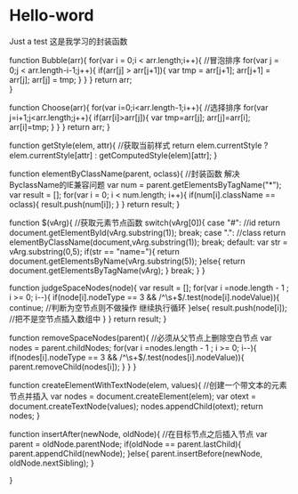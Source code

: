 # Hello-word
Just a test
这是我学习的封装函数


function Bubble(arr){
    for(var i = 0;i < arr.length;i++){ //冒泡排序
        for(var j = 0;j < arr.length-i-1;j++){
            if(arr[j] > arr[j+1]){
                var tmp = arr[j+1];
                arr[j+1] = arr[j];
                arr[j] = tmp;
            }
        }
    }
    return arr;      
}


function Choose(arr){
    for(var i=0;i<arr.length-1;i++){ //选择排序
        for(var j=i+1;j<arr.length;j++){
            if(arr[i]>arr[j]){
                var tmp=arr[j];
                arr[j]=arr[i];
                arr[i]=tmp;
            }
        }
    }
    return arr;
}



function getStyle(elem, attr){  //获取当前样式
    return elem.currentStyle ? elem.currentStyle[attr] : getComputedStyle(elem)[attr];
}



function elementByClassName(parent, oclass){  //封装函数  解决ByclassName的IE兼容问题
    var num = parent.getElementsByTagName("*");
    var result = [];
    for(var i = 0; i < num.length; i++){
        if(num[i].className == oclass){
            result.push(num[i]);
        }
    }
    return result;
}




function $(vArg){ //获取元素节点函数
    switch(vArg[0]){
        case "#": //id
             return document.getElementById(vArg.substring(1));
             break;
        case ".": //class
            return elementByClassName(document,vArg.substring(1));
            break;
        default:
            var str = vArg.substring(0,5);
            if(str == "name="){
                return document.getElementsByName(vArg.substring(5));
            }else{
                return document.getElementsByTagName(vArg);
            }
            break;
    }
}


function judgeSpaceNodes(node){
    var result = [];
    for(var i =node.length - 1 ; i >= 0; i--){
        if(node[i].nodeType == 3 && /^\s+$/.test(node[i].nodeValue)){
            continue; //判断为空节点则不做操作 继续执行循环
        }else{
            result.push(node[i]); //把不是空节点插入数组中
        }
    }
    return result;
}



function removeSpaceNodes(parent){ //必须从父节点上删除空白节点 
    var nodes = parent.childNodes;
    for(var i =nodes.length - 1 ; i >= 0; i--){
        if(nodes[i].nodeType == 3 && /^\s+$/.test(nodes[i].nodeValue)){
            parent.removeChild(nodes[i]);
        }
    }
}


function createElementWithTextNode(elem, values){  //创建一个带文本的元素节点并插入
    var nodes = document.createElement(elem);
    var otext = document.createTextNode(values);
    nodes.appendChild(otext);
    return nodes;
}



function insertAfter(newNode, oldNode){  //在目标节点之后插入节点
    var parent = oldNode.parentNode;
    if(oldNode == parent.lastChild){
        parent.appendChild(newNode);
    }else{
        parent.insertBefore(newNode, oldNode.nextSibling);
    }

} 
